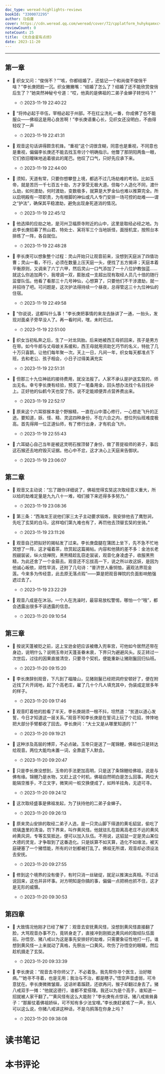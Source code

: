 ```yaml
---
doc_type: weread-highlights-reviews
bookId: "3300072295"
author: 马伯庸
cover: https://cdn.weread.qq.com/weread/cover/72/cpplatform_huhykqamxcvke1jfkpqxiv/t7_cpplatform_huhykqamxcvke1jfkpqxiv1695711014.jpg
reviewCount: 0
noteCount: 25
title: 《太白金星有点烦》
date: 2023-11-20
---
```


---


## 第一章


- 📌 织女又问：“俊俏不？”“咳，你都结婚了，还惦记一个和尚俊不俊俏干啥？”李长庚把脸一沉。织女撇撇嘴：“结婚了怎么了？结婚了还不能欣赏俊俏后生了？”她突然神秘兮兮道：“哎，他真的是佛祖的二弟子金蝉子转世吗？” 
    - ⏱ 2023-11-19 22:40:22 

- 📌 “将帅必起于卒伍，宰相必起于州部。不在红尘洗礼一番，你成佛了也不能服众——佛祖这是用心良苦啊！”李长庚语重心长，见织女还没明白，不由得轻叹了一声 
    - ⏱ 2023-11-19 22:41:31 

- 📌 观音这句话讲得颇含机锋。“重视”这个词很含糊，同意也是重视，不同意也是重视，偏偏李长庚还不能去找玉帝讨个明确指示。他瞥了那阴阳两鱼一眼，它们依旧暧昧地追着彼此的尾巴。他叹了口气，只好先应承下来。 
    - ⏱ 2023-11-19 22:44:00 

- 📌 须知，天道有常，只要你想攀登上境，都逃不过几场劫难的考验。比如玉帝，就是苦历一千七百五十劫，方才享受无极大道。但每个人造化不同，渡什么劫，如何渡劫，何时渡劫，变数极多，就算是大罗金仙也难以推算完全。所以启明殿有一项职责，为有根脚的神仙或凡人专门安排一场可控的劫难——谓之“护法”，确保其平稳渡劫，避免出现身死道消的情况。 
    - ⏱ 2023-11-19 22:45:12 

- 📌 他选择的应劫之地，是河州卫福原寺附近的山中，这里是取经必经之地。为此李长庚招募了熊山君、特处士、寅将军三个当地妖怪，面授机宜，按照台本排练了一阵，各自就位。 
    - ⏱ 2023-11-19 22:48:28 

- 📌 李长庚可以想象整个过程：灵山开始只让观音前来，没想到天庭派了四值功曹；灵山一看，不行，必须在数量上压天庭一头，便找了五方揭谛；天庭本着平衡原则，又调来了六丁六甲，然后灵山一口气添加了一十八位护教伽蓝……就这么你追加两个，我增调一双，膨胀成一支超出现有取经人员几十倍的随行监督队伍。他看了看那三十几号神仙，心想算了，只要他们不干涉渡劫，就一并招待了吧。可问题是，这次护法得持续一个昼夜，总得管这三十九位神仙的住宿。 
    - ⏱ 2023-11-19 22:49:58 

- 📌 “你说说，这都叫什么事！”李长庚把事情的来龙去脉讲了一通，一抬头，发现对面桌子旁早没人了。再一看时间，嘿，未时已过。 
    - ⏱ 2023-11-19 22:51:00 

- 📌 织女当初私奔之后，生了一对龙凤胎。后来她被西王母抓回来，孩子是男方在带。如今牛郎与丈母娘关系缓和，西王母就用资助乞巧节的名义，特批了几十万只喜鹊，让他们每年聚一次。天上一日，凡间一年，织女每天都准点下班，去和老公、孩子相会，小日子过得美满充实 
    - ⏱ 2023-11-19 22:51:31 

- 📌 但那三十九位神祇的接待费用，就没法报了。人家不承认是护送玄奘的，师出无名。幸亏李长庚有经验，预支了一笔备用金，回头想办法找个名目找补上。正好他的仙鹤今天也受了伤，说不定能顺便弄点营养费出来。 
    - ⏱ 2023-11-19 22:52:17 

- 📌 原来这个六耳猕猴本是个野猴精，一直在山中潜心修行，一心想走飞升的正途。要知道，妖、怪、精、灵这四种身份，不在六合之内，想位列仙班难度极高。首先得拜一位正道仙师，有了修行出身，才有机会飞升。 
    - ⏱ 2023-11-19 22:55:43 

- 📌 六耳疑心自己当年是被这灵明石猴顶替了身份，做了菩提祖师的弟子，事后这石猴还去地府毁灭证据。他心中不忿，这才决心上天庭来告御状。 
    - ⏱ 2023-11-19 23:06:07 
## 第二章


- 📌 观音又主动说：“忘了跟你详细说了，佛祖觉得玄奘这次取经意义重大，所以给的劫难定量是九九八十一难，咱们接下来还得多多努力。” 
    - ⏱ 2023-11-19 23:08:36 

- 📌 第三条：“西海龙王说他们家三太子主动要求锻炼，我安排他去了鹰愁涧，先吃了玄奘的白马，这样咱们第九难也有了，再罚他去顶替玄奘的坐骑。” 
    - ⏱ 2023-11-19 23:11:26 

- 📌 观音自己把拟好的揭帖发了过来。李长庚盘腿在蒲团上坐下，先不急不忙地冥想了一阵，这才嘬着茶，欣赏起这篇揭帖。内容和他猜的差不多：金池长老觊觎袈裟，纵火烧禅院，黑熊精趁乱窃走袈裟，观音化身凌虚子，收服黑熊精，为此还舍了一个金箍去。观音还不忘拔高一下，说之所以收这妖，是因为他诚心皈依，顽性早消，还附了几句诗：“普济世人垂悯恤，遍观法界现金莲。今来多为传经意，此去原无落点瑕”——算是把观音禅院的负面影响勉强遮过去了。 
    - ⏱ 2023-11-19 23:22:29 

- 📌 观音八成是在沐浴。一个人在洗澡时，最容易放松警惕，哪怕一个“哦”，都会透露出很多不该透露的信息。 
    - ⏱ 2023-11-20 09:10:54 
## 第三章


- 📌 按说天蓬被贬之前，这上宝逊金钯应该被缴入兜率宫，可他如今居然还带在身边，说明什么？说明玉帝对天蓬圣眷未衰，下界只为避避风头。反正转过一次世后，过往的因果直接清空，只要寻个契机，便能重新让猪刚鬣回归仙班。 
    - ⏱ 2023-11-20 09:15:20 

- 📌 李长庚辞别观音，下凡到了福陵山，见猪刚鬣已经把洞府安顿好了，便在附近找了片开阔地，起了个高老庄，雇了几十个凡人填充其中，伪装成定居多年的样子。 
    - ⏱ 2023-11-20 09:17:46 

- 📌 观音盯着他的脸看了半天，李长庚胡须一根不抖，坦然道：“贫道以道心发誓，今日才知道这一层关系。”观音不知李长庚是在誓词上玩了个花招，悻悻地把大部分手臂都收了回去。李长庚问：“大士又是从哪里知道的？” 
    - ⏱ 2023-11-20 09:19:21 

- 📌 这种涉及高层的博弈，不必点破。玉帝只是送了一尾锦鲤，佛祖也只是转达给观音。两位大能均未置一词，全靠底下人默会。 
    - ⏱ 2023-11-20 09:20:47 

- 📌 只是李长庚没想到，玉帝的手法更加高明，只是送了条锦鲤给佛祖，说是与佛有缘。锦鲤乃是水物，又赶上这个时机，佛祖自然明白是怎么回事。两位大能隔空推手，不立文字，微笑间一桩交换便成了，如羚羊挂角，无迹可寻。 
    - ⏱ 2023-11-20 09:24:12 

- 📌 这次取经盛事是佛祖发起，为了扶持他的二弟子金蝉子。 
    - ⏱ 2023-11-20 09:26:13 

- 📌 原来灵山安排的取经二弟子人选，是一只灵山脚下得道的黄毛貂鼠，偷吃了琉璃盏里的清油，罚下界来，叫作黄风怪。他就驻扎在距离高老庄不远的黄风岭黄风洞，专等玄奘抵达，便可以加入队伍。不用说，这貂鼠一定是灵山某位大德的灵宠，才争取到了这番造化。只是妖算不如天算，造化不如缘法，被天庭硬塞了一个猪悟能，所有的计划都被打乱了。佛祖无所谓，观音却必须设法去安抚。 
    - ⏱ 2023-11-20 09:27:55 

- 📌 修到这个境界的没有傻子，有时只消一丝破绽，就足以推演出真相。不过话说回来，这也并非坏事。对方明知是你搞的事，偏偏一点把柄也抓不住，这才是无形的威慑。 
    - ⏱ 2023-11-20 09:30:53 
## 第四章


- 📌 大致情况他刚才已经了解了：观音去安抚黄风怪，没想到黄风怪直接翻了脸，大骂观音办事不力，竟转身走了，直接冲到刚抵达黄风岭的取经队伍面前。孙悟空、猪八戒以为这是事先安排好的劫难，只需要象征性地打一打。谁想到黄风怪一上来就动了真格，先祭出一口黄风，吹伤了孙悟空的眼睛，然后趁机摄走了玄奘。 
    - ⏱ 2023-11-20 09:33:39 

- 📌 李长庚说：“观音去寻你师父了，不必着急。我先帮你寻个医生，治好眼病。”“她寻不寻着，也是无用；我治与不治，都是瞎子。”悟空声音虚弱，可冷意犹在。李长庚微微皱眉，这话听着蹊跷，还欲再问，猴子却翻过身去了。猪八戒双手一摊：“他就这德行，谁都不爱搭理。我还以为是个高手，谁知道一招就被人家干翻了。”“黄风怪有这么大能耐？”李长庚有点惊讶。猪八戒耸耸鼻子：“那厮仗着佛祖娇纵，可不知有多少法宝哩。”李长庚赶紧咳了一声，别人可以这么说，你猪八戒讲这种话，不是乌鸦落在你身上吗？ 
    - ⏱ 2023-11-20 09:38:08 

# 读书笔记


# 本书评论
